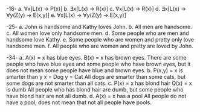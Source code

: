 -18-
a. ∀x[L(x) → P(x)]
b. ∃x[L(x) → R(x)]
c. ∀x[L(x) → R(x)]
d. ∃x[L(x) → ∀y(Z(y) → E(x,y)]
e. ∀x[L(x) → ∀y(Z(y) → E(x,y)]

-25-
a. John is handsome and Kathy loves John.
b. All men are handsome.
c. All women love only handsome men.
d. Some people who are men and handsome love Kathy.
e. Some people who are women and pretty only love handsome men.
f. All people who are women and pretty are loved by John.

-34-
a. 
A(x) = x has blue eyes. 
B(x) = x has brown eyes.
There are some people who have blue eyes and some people who have brown eyes, but it does not mean some people have blue and brown eyes.
b. 
P(x,y) = x is smarter than y
x = Dog
y = Cat
All dogs are smarter than some cats, but some dogs are not smarter than all cats.
c. 
P(x) = x has blond hair
Q(x) = x is dumb
All people who has blond hair are dumb, but some people who have blond hair are not all dumb.
d. 
A(x) = x has a pool
All people do not have a pool, does not mean that not all people have pools.
